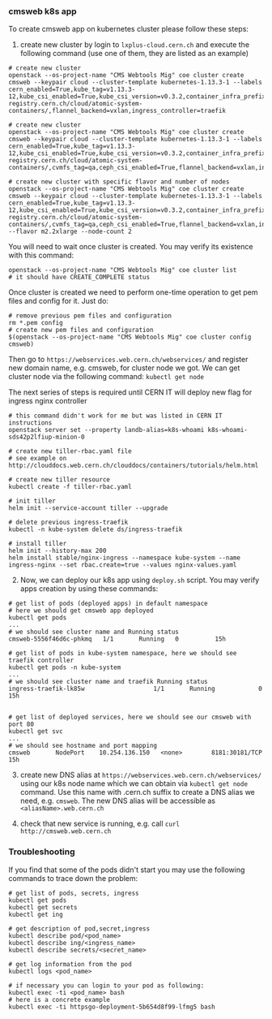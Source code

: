 ### cmsweb k8s app
To create cmsweb app on kubernetes cluster please follow these steps:

1. create new cluster by login to `lxplus-cloud.cern.ch` and execute the
   following command (use one of them, they are listed as an example)

```
# create new cluster
openstack --os-project-name "CMS Webtools Mig" coe cluster create cmsweb --keypair cloud --cluster-template kubernetes-1.13.3-1 --labels cern_enabled=True,kube_tag=v1.13.3-12,kube_csi_enabled=True,kube_csi_version=v0.3.2,container_infra_prefix=gitlab-registry.cern.ch/cloud/atomic-system-containers/,flannel_backend=vxlan,ingress_controller=traefik

# create new cluster
openstack --os-project-name "CMS Webtools Mig" coe cluster create cmsweb --keypair cloud --cluster-template kubernetes-1.13.3-1 --labels cern_enabled=True,kube_tag=v1.13.3-12,kube_csi_enabled=True,kube_csi_version=v0.3.2,container_infra_prefix=gitlab-registry.cern.ch/cloud/atomic-system-containers/,cvmfs_tag=qa,ceph_csi_enabled=True,flannel_backend=vxlan,ingress_controller=traefik

# create new cluster with specific flavor and number of nodes
openstack --os-project-name "CMS Webtools Mig" coe cluster create cmsweb --keypair cloud --cluster-template kubernetes-1.13.3-1 --labels cern_enabled=True,kube_tag=v1.13.3-12,kube_csi_enabled=True,kube_csi_version=v0.3.2,container_infra_prefix=gitlab-registry.cern.ch/cloud/atomic-system-containers/,cvmfs_tag=qa,ceph_csi_enabled=True,flannel_backend=vxlan,ingress_controller=traefik --flavor m2.2xlarge --node-count 2
```

You will need to wait once cluster is created. You may verify its existence
with this command:
```
openstack --os-project-name "CMS Webtools Mig" coe cluster list
# it should have CREATE_COMPLETE status
```

Once cluster is created we need to perform one-time operation to get pem files
and config for it. Just do:
```
# remove previous pem files and configuration
rm *.pem config
# create new pem files and configuration
$(openstack --os-project-name "CMS Webtools Mig" coe cluster config cmsweb)
```

Then go to `https://webservices.web.cern.ch/webservices/` and register new
domain name, e.g. cmsweb, for cluster node we got. We can get cluster node via
the following command:
`
kubectl get node
`

The next series of steps is required until CERN IT will deploy new flag for
ingress nginx controller
```
# this command didn't work for me but was listed in CERN IT instructions
openstack server set --property landb-alias=k8s-whoami k8s-whoami-sds42p2lfiup-minion-0

# create new tiller-rbac.yaml file
# see example on http://clouddocs.web.cern.ch/clouddocs/containers/tutorials/helm.html

# create new tiller resource
kubectl create -f tiller-rbac.yaml

# init tiller
helm init --service-account tiller --upgrade

# delete previous ingress-traefik
kubectl -n kube-system delete ds/ingress-traefik

# install tiller
helm init --history-max 200
helm install stable/nginx-ingress --namespace kube-system --name ingress-nginx --set rbac.create=true --values nginx-values.yaml
```


2. Now, we can deploy our k8s app using `deploy.sh` script. You may verify apps
   creation by using these commands:
```
# get list of pods (deployed apps) in default namespace
# here we should get cmsweb app deployed
kubectl get pods
...
# we should see cluster name and Running status
cmsweb-5556f46d6c-phkmq   1/1       Running   0          15h

# get list of pods in kube-system namespace, here we should see traefik controller
kubectl get pods -n kube-system
...
# we should see cluster name and traefik Running status
ingress-traefik-lk85w                   1/1       Running            0  15h


# get list of deployed services, here we should see our cmsweb with port 80
kubectl get svc
...
# we should see hostname and port mapping
cmsweb       NodePort    10.254.136.150   <none>        8181:30181/TCP   15h
```

3. create new DNS alias at `https://webservices.web.cern.ch/webservices/`
using our k8s node name which we can obtain via `kubectl get node` command.
Use this name with .cern.ch suffix to create a DNS alias we need, e.g.
`cmsweb`. The new DNS alias will be accessible as `<aliasName>.web.cern.ch`

4. check that new service is running, e.g. call `curl http://cmsweb.web.cern.ch`


### Troubleshooting
If you find that some of the pods didn't start you may use the following
commands to trace down the problem:
```
# get list of pods, secrets, ingress
kubectl get pods
kubectl get secrets
kubectl get ing

# get description of pod,secret,ingress
kubectl describe pod/<pod_name>
kubectl describe ing/<ingress_name>
kubectl describe secrets/<secret_name>

# get log information from the pod
kubectl logs <pod_name>

# if necessary you can login to your pod as following:
kubectl exec -ti <pod_name> bash
# here is a concrete example
kubectl exec -ti httpsgo-deployment-5b654d8f99-lfmg5 bash
```
